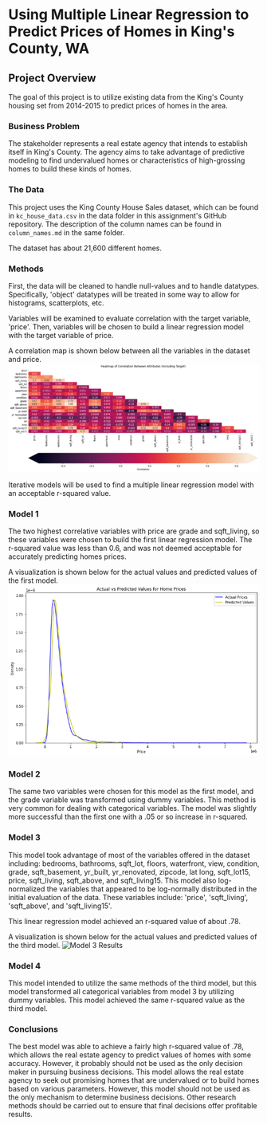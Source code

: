 # Using Multiple Linear Regression to Predict Prices of Homes in King's County, WA

## Project Overview

The goal of this project is to utilize existing data from the King's County housing set from 2014-2015 to predict prices of homes in the area.

### Business Problem

The stakeholder represents a real estate agency that intends to establish itself in King's County. The agency aims to take advantage of predictive modeling to find undervalued homes or characteristics of high-grossing homes to build these kinds of homes. 

### The Data

This project uses the King County House Sales dataset, which can be found in  `kc_house_data.csv` in the data folder in this assignment's GitHub repository. The description of the column names can be found in `column_names.md` in the same folder. 

The dataset has about 21,600 different homes. 

### Methods

First, the data will be cleaned to handle null-values and to handle datatypes. Specifically, 'object' datatypes will be treated in some way to allow for histograms, scatterplots, etc. 

Variables will be examined to evaluate correlation with the target variable, 'price'. Then, variables will be chosen to build a linear regression model with the target variable of price. 

A correlation map is shown below between all the variables in the dataset and price.
![Heatmap Correlation](./images/heatmapProject2.png)

Iterative models will be used to find a multiple linear regression model with an acceptable r-squared value. 

### Model 1

The two highest correlative variables with price are grade and sqft_living, so these variables were chosen to build the first linear regression model. The r-squared value was less than 0.6, and was not deemed acceptable for accurately predicting homes prices.

A visualization is shown below for the actual values and predicted values of the first model.
![Model 1 Results](./images/model1ResultsProject2.png)

### Model 2

The same two variables were chosen for this model as the first model, and the grade variable was transformed using dummy variables. This method is very common for dealing with categorical variables. The model was slightly more successful than the first one with a .05 or so increase in r-squared.

### Model 3

This model took advantage of most of the variables offered in the dataset including: bedrooms, bathrooms, sqft_lot, floors, waterfront, view, condition, grade, sqft_basement, yr_built, yr_renovated, zipcode, lat	long, sqft_lot15, price, sqft_living, sqft_above, and sqft_living15. This model also log-normalized the variables that appeared to be log-normally distributed in the initial evaluation of the data. These variables include: 'price', 'sqft_living', 'sqft_above', and 'sqft_living15'. 

This linear regression model achieved an r-squared value of about .78.

A visualization is shown below for the actual values and predicted values of the third model.
![Model 3 Results](dsc-phase-2-project-v2-3/images/heatmapProject2.png)

### Model 4

This model intended to utilize the same methods of the third model, but this model transformed all categorical variables from model 3 by utilizing dummy variables. This model achieved the same r-squared value as the third model. 

### Conclusions

The best model was able to achieve a fairly high r-squared value of .78, which allows the real estate agency to predict values of homes with some accuracy. However, it probably should not be used as the only decision maker in pursuing business decisions. This model allows the real estate agency to seek out promising homes that are undervalued or to build homes based on various parameters. However, this model should not be used as the only mechanism to determine business decisions. Other research methods should be carried out to ensure that final decisions offer profitable results.
